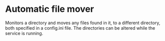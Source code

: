 # Automatic file mover

Monitors a directory and moves any files found in it, to a different directory, both specified in a config.ini file. The directories can be altered while the service is running.
